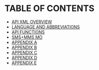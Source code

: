<html>

<head>

<h1>TABLE OF CONTENTS</h1>

</head>

<body>

<ul>

<li> <a href="API%20XML%20OVERVIEW.md">API XML OVERVIEW</a> </li>
<li> <a href="LANGUAGE%20AND%20ABBREVIATIONS.md">LANGUAGE AND ABBREVIATIONS</a> </li>  
<li> <a href="FUNCTIONS/API%20FUNCTIONS.md">API FUNCTIONS</a></li>	
<li> <a href="SMS+MMS%20MO.md">SMS+MMS MO</a> </li>
<li> <a href="APPENDICES/APPENDIX%20A.md">APPENDIX A</a> </li>
<li> <a href="APPENDICES/APPENDIX%20B.md">APPENDIX B</a> </li>
<li> <a href="APPENDICES/APPENDIX%20C.md">APPENDIX C</a> </li>
<li> <a href="APPENDICES/APPENDIX%20D.md">APPENDIX D</a> </li>
<li> <a href="APPENDICES/APPENDIX%20E.md">APPENDIX E</a> </li>

</ul>

